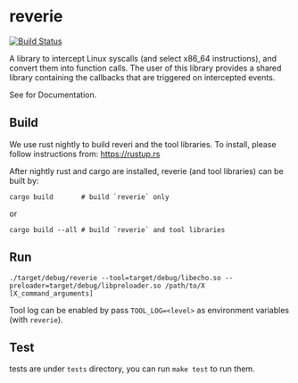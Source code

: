 # reverie

[![Build Status](https://dev.azure.com/iu-parfunc/reverie/_apis/build/status/iu-parfunc.reverie?branchName=master)](https://dev.azure.com/iu-parfunc/reverie/_build/latest?definitionId=2&branchName=master)

A library to intercept Linux syscalls (and select x86_64
instructions), and convert them into function calls.
The user of this library provides a shared library containing the
callbacks that are triggered on intercepted events.

See <TODO FINISHME> for Documentation.

## Build
We use rust nightly to build reveri and the tool libraries. To install, please follow instructions from: https://rustup.rs

After nightly rust and cargo are installed, reverie (and tool libraries) can be built by:

```
cargo build       # build `reverie` only
```

or

```
cargo build --all # build `reverie` and tool libraries
```

## Run


```
./target/debug/reverie --tool=target/debug/libecho.so --preloader=target/debug/libpreloader.so /path/to/X [X_command_arguments]
```

Tool log can be enabled by pass `TOOL_LOG=<level>` as environment variables (with `reverie`).

## Test
tests are under `tests` directory, you can run `make test` to run them.
